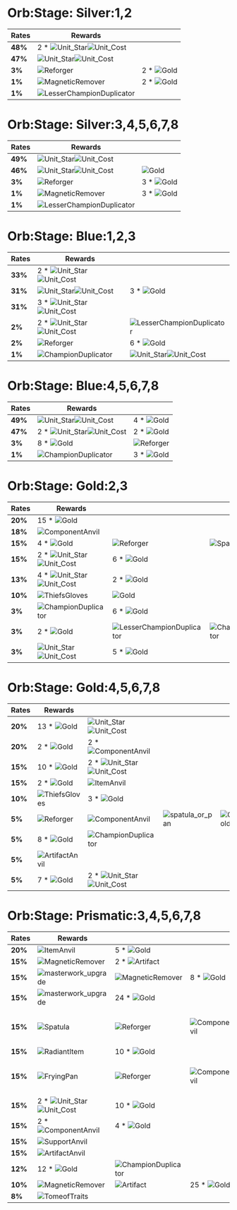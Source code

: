 # Orb:Stage: Silver:1,2
| **Rates** | **Rewards**                                                                                                                    |                                                   |
| -         | -                                                                                                                              | -                                                 |
| **48%**   | 2 * ![Unit_Star](../../tftspecs/icon/rewards/Champion_Star_1.png)![Unit_Cost](../../tftspecs/icon/rewards/Champion_Cost_1.png) |                                                   |
| **47%**   | ![Unit_Star](../../tftspecs/icon/rewards/Champion_Star_1.png)![Unit_Cost](../../tftspecs/icon/rewards/Champion_Cost_2.png)     |                                                   |
| **3%**    | ![Reforger](../../tftspecs/icon/rewards/Reforger.png)                                                                          | 2 * ![Gold](../../tftspecs/icon/rewards/Gold.png) |
| **1%**    | ![MagneticRemover](../../tftspecs/icon/rewards/MagneticRemover.png)                                                            | 2 * ![Gold](../../tftspecs/icon/rewards/Gold.png) |
| **1%**    | ![LesserChampionDuplicator](../../tftspecs/icon/rewards/LesserChampionDuplicator.png)                                          |                                                   |
# Orb:Stage: Silver:3,4,5,6,7,8
| **Rates** | **Rewards**                                                                                                                |                                                   |
| -         | -                                                                                                                          | -                                                 |
| **49%**   | ![Unit_Star](../../tftspecs/icon/rewards/Champion_Star_1.png)![Unit_Cost](../../tftspecs/icon/rewards/Champion_Cost_3.png) |                                                   |
| **46%**   | ![Unit_Star](../../tftspecs/icon/rewards/Champion_Star_1.png)![Unit_Cost](../../tftspecs/icon/rewards/Champion_Cost_2.png) | ![Gold](../../tftspecs/icon/rewards/Gold.png)     |
| **3%**    | ![Reforger](../../tftspecs/icon/rewards/Reforger.png)                                                                      | 3 * ![Gold](../../tftspecs/icon/rewards/Gold.png) |
| **1%**    | ![MagneticRemover](../../tftspecs/icon/rewards/MagneticRemover.png)                                                        | 3 * ![Gold](../../tftspecs/icon/rewards/Gold.png) |
| **1%**    | ![LesserChampionDuplicator](../../tftspecs/icon/rewards/LesserChampionDuplicator.png)                                      |                                                   |
# Orb:Stage: Blue:1,2,3
| **Rates** | **Rewards**                                                                                                                    |                                                                                                                            |
| -         | -                                                                                                                              | -                                                                                                                          |
| **33%**   | 2 * ![Unit_Star](../../tftspecs/icon/rewards/Champion_Star_1.png)![Unit_Cost](../../tftspecs/icon/rewards/Champion_Cost_3.png) |                                                                                                                            |
| **31%**   | ![Unit_Star](../../tftspecs/icon/rewards/Champion_Star_1.png)![Unit_Cost](../../tftspecs/icon/rewards/Champion_Cost_3.png)     | 3 * ![Gold](../../tftspecs/icon/rewards/Gold.png)                                                                          |
| **31%**   | 3 * ![Unit_Star](../../tftspecs/icon/rewards/Champion_Star_1.png)![Unit_Cost](../../tftspecs/icon/rewards/Champion_Cost_2.png) |                                                                                                                            |
| **2%**    | 2 * ![Unit_Star](../../tftspecs/icon/rewards/Champion_Star_1.png)![Unit_Cost](../../tftspecs/icon/rewards/Champion_Cost_2.png) | ![LesserChampionDuplicator](../../tftspecs/icon/rewards/LesserChampionDuplicator.png)                                      |
| **2%**    | ![Reforger](../../tftspecs/icon/rewards/Reforger.png)                                                                          | 6 * ![Gold](../../tftspecs/icon/rewards/Gold.png)                                                                          |
| **1%**    | ![ChampionDuplicator](../../tftspecs/icon/rewards/ChampionDuplicator.png)                                                      | ![Unit_Star](../../tftspecs/icon/rewards/Champion_Star_1.png)![Unit_Cost](../../tftspecs/icon/rewards/Champion_Cost_3.png) |
# Orb:Stage: Blue:4,5,6,7,8
| **Rates** | **Rewards**                                                                                                                    |                                                       |
| -         | -                                                                                                                              | -                                                     |
| **49%**   | ![Unit_Star](../../tftspecs/icon/rewards/Champion_Star_1.png)![Unit_Cost](../../tftspecs/icon/rewards/Champion_Cost_4.png)     | 4 * ![Gold](../../tftspecs/icon/rewards/Gold.png)     |
| **47%**   | 2 * ![Unit_Star](../../tftspecs/icon/rewards/Champion_Star_1.png)![Unit_Cost](../../tftspecs/icon/rewards/Champion_Cost_3.png) | 2 * ![Gold](../../tftspecs/icon/rewards/Gold.png)     |
| **3%**    | 8 * ![Gold](../../tftspecs/icon/rewards/Gold.png)                                                                              | ![Reforger](../../tftspecs/icon/rewards/Reforger.png) |
| **1%**    | ![ChampionDuplicator](../../tftspecs/icon/rewards/ChampionDuplicator.png)                                                      | 3 * ![Gold](../../tftspecs/icon/rewards/Gold.png)     |
# Orb:Stage: Gold:2,3
| **Rates** | **Rewards**                                                                                                                    |                                                                                       |                                                                           |
| -         | -                                                                                                                              | -                                                                                     | -                                                                         |
| **20%**   | 15 * ![Gold](../../tftspecs/icon/rewards/Gold.png)                                                                             |                                                                                       |                                                                           |
| **18%**   | ![ComponentAnvil](../../tftspecs/icon/rewards/ComponentAnvil.png)                                                              |                                                                                       |                                                                           |
| **15%**   | 4 * ![Gold](../../tftspecs/icon/rewards/Gold.png)                                                                              | ![Reforger](../../tftspecs/icon/rewards/Reforger.png)                                 | ![Spatula](../../tftitems/icon/set15/Components/Spatula.png)              |
| **15%**   | 2 * ![Unit_Star](../../tftspecs/icon/rewards/Champion_Star_1.png)![Unit_Cost](../../tftspecs/icon/rewards/Champion_Cost_4.png) | 6 * ![Gold](../../tftspecs/icon/rewards/Gold.png)                                     |                                                                           |
| **13%**   | 4 * ![Unit_Star](../../tftspecs/icon/rewards/Champion_Star_1.png)![Unit_Cost](../../tftspecs/icon/rewards/Champion_Cost_3.png) | 2 * ![Gold](../../tftspecs/icon/rewards/Gold.png)                                     |                                                                           |
| **10%**   | ![ThiefsGloves](../../tftitems/icon/set15/Craftable/ThiefsGloves.png)                                                          | ![Gold](../../tftspecs/icon/rewards/Gold.png)                                         |                                                                           |
| **3%**    | ![ChampionDuplicator](../../tftspecs/icon/rewards/ChampionDuplicator.png)                                                      | 6 * ![Gold](../../tftspecs/icon/rewards/Gold.png)                                     |                                                                           |
| **3%**    | 2 * ![Gold](../../tftspecs/icon/rewards/Gold.png)                                                                              | ![LesserChampionDuplicator](../../tftspecs/icon/rewards/LesserChampionDuplicator.png) | ![ChampionDuplicator](../../tftspecs/icon/rewards/ChampionDuplicator.png) |
| **3%**    | ![Unit_Star](../../tftspecs/icon/rewards/Champion_Star_2.png)![Unit_Cost](../../tftspecs/icon/rewards/Champion_Cost_3.png)     | 5 * ![Gold](../../tftspecs/icon/rewards/Gold.png)                                     |                                                                           |
# Orb:Stage: Gold:4,5,6,7,8
| **Rates** | **Rewards**                                                           |                                                                                                                                |                                                                   |                                               |
| -         | -                                                                     | -                                                                                                                              | -                                                                 | -                                             |
| **20%**   | 13 * ![Gold](../../tftspecs/icon/rewards/Gold.png)                    | ![Unit_Star](../../tftspecs/icon/rewards/Champion_Star_1.png)![Unit_Cost](../../tftspecs/icon/rewards/Champion_Cost_5.png)     |                                                                   |                                               |
| **20%**   | 2 * ![Gold](../../tftspecs/icon/rewards/Gold.png)                     | 2 * ![ComponentAnvil](../../tftspecs/icon/rewards/ComponentAnvil.png)                                                          |                                                                   |                                               |
| **15%**   | 10 * ![Gold](../../tftspecs/icon/rewards/Gold.png)                    | 2 * ![Unit_Star](../../tftspecs/icon/rewards/Champion_Star_1.png)![Unit_Cost](../../tftspecs/icon/rewards/Champion_Cost_4.png) |                                                                   |                                               |
| **15%**   | 2 * ![Gold](../../tftspecs/icon/rewards/Gold.png)                     | ![ItemAnvil](../../tftspecs/icon/rewards/ItemAnvil.png)                                                                        |                                                                   |                                               |
| **10%**   | ![ThiefsGloves](../../tftitems/icon/set15/Craftable/ThiefsGloves.png) | 3 * ![Gold](../../tftspecs/icon/rewards/Gold.png)                                                                              |                                                                   |                                               |
| **5%**    | ![Reforger](../../tftspecs/icon/rewards/Reforger.png)                 | ![ComponentAnvil](../../tftspecs/icon/rewards/ComponentAnvil.png)                                                              | ![spatula_or_pan](../../tftspecs/icon/rewards/spatula_or_pan.png) | ![Gold](../../tftspecs/icon/rewards/Gold.png) |
| **5%**    | 8 * ![Gold](../../tftspecs/icon/rewards/Gold.png)                     | ![ChampionDuplicator](../../tftspecs/icon/rewards/ChampionDuplicator.png)                                                      |                                                                   |                                               |
| **5%**    | ![ArtifactAnvil](../../tftspecs/icon/rewards/ArtifactAnvil.png)       |                                                                                                                                |                                                                   |                                               |
| **5%**    | 7 * ![Gold](../../tftspecs/icon/rewards/Gold.png)                     | 2 * ![Unit_Star](../../tftspecs/icon/rewards/Champion_Star_1.png)![Unit_Cost](../../tftspecs/icon/rewards/Champion_Cost_5.png) |                                                                   |                                               |
# Orb:Stage: Prismatic:3,4,5,6,7,8
| **Rates** | **Rewards**                                                                                                                    |                                                                           |                                                                   |                                                         |                                                    |
| -         | -                                                                                                                              | -                                                                         | -                                                                 | -                                                       | -                                                  |
| **20%**   | ![ItemAnvil](../../tftspecs/icon/rewards/ItemAnvil.png)                                                                        | 5 * ![Gold](../../tftspecs/icon/rewards/Gold.png)                         |                                                                   |                                                         |                                                    |
| **15%**   | ![MagneticRemover](../../tftspecs/icon/rewards/MagneticRemover.png)                                                            | 2 * ![Artifact](../../tftspecs/icon/rewards/Artifact.png)                 |                                                                   |                                                         |                                                    |
| **15%**   | ![masterwork_upgrade](../../tftspecs/icon/rewards/masterwork_upgrade.png)                                                      | ![MagneticRemover](../../tftspecs/icon/rewards/MagneticRemover.png)       | 8 * ![Gold](../../tftspecs/icon/rewards/Gold.png)                 | ![ItemAnvil](../../tftspecs/icon/rewards/ItemAnvil.png) |                                                    |
| **15%**   | ![masterwork_upgrade](../../tftspecs/icon/rewards/masterwork_upgrade.png)                                                      | 24 * ![Gold](../../tftspecs/icon/rewards/Gold.png)                        |                                                                   |                                                         |                                                    |
| **15%**   | ![Spatula](../../tftitems/icon/set15/Components/Spatula.png)                                                                   | ![Reforger](../../tftspecs/icon/rewards/Reforger.png)                     | ![ComponentAnvil](../../tftspecs/icon/rewards/ComponentAnvil.png) | ![ItemAnvil](../../tftspecs/icon/rewards/ItemAnvil.png) | 18 * ![Gold](../../tftspecs/icon/rewards/Gold.png) |
| **15%**   | ![RadiantItem](../../tftspecs/icon/rewards/RadiantItem.png)                                                                    | 10 * ![Gold](../../tftspecs/icon/rewards/Gold.png)                        |                                                                   |                                                         |                                                    |
| **15%**   | ![FryingPan](../../tftitems/icon/set15/Components/FryingPan.png)                                                               | ![Reforger](../../tftspecs/icon/rewards/Reforger.png)                     | ![ComponentAnvil](../../tftspecs/icon/rewards/ComponentAnvil.png) | ![ItemAnvil](../../tftspecs/icon/rewards/ItemAnvil.png) | 18 * ![Gold](../../tftspecs/icon/rewards/Gold.png) |
| **15%**   | 2 * ![Unit_Star](../../tftspecs/icon/rewards/Champion_Star_1.png)![Unit_Cost](../../tftspecs/icon/rewards/Champion_Cost_4.png) | 10 * ![Gold](../../tftspecs/icon/rewards/Gold.png)                        |                                                                   |                                                         |                                                    |
| **15%**   | 2 * ![ComponentAnvil](../../tftspecs/icon/rewards/ComponentAnvil.png)                                                          | 4 * ![Gold](../../tftspecs/icon/rewards/Gold.png)                         |                                                                   |                                                         |                                                    |
| **15%**   | ![SupportAnvil](../../tftspecs/icon/rewards/SupportAnvil.png)                                                                  |                                                                           |                                                                   |                                                         |                                                    |
| **15%**   | ![ArtifactAnvil](../../tftspecs/icon/rewards/ArtifactAnvil.png)                                                                |                                                                           |                                                                   |                                                         |                                                    |
| **12%**   | 12 * ![Gold](../../tftspecs/icon/rewards/Gold.png)                                                                             | ![ChampionDuplicator](../../tftspecs/icon/rewards/ChampionDuplicator.png) |                                                                   |                                                         |                                                    |
| **10%**   | ![MagneticRemover](../../tftspecs/icon/rewards/MagneticRemover.png)                                                            | ![Artifact](../../tftspecs/icon/rewards/Artifact.png)                     | 25 * ![Gold](../../tftspecs/icon/rewards/Gold.png)                |                                                         |                                                    |
| **8%**    | ![TomeofTraits](../../tftspecs/icon/rewards/TomeofTraits.png)                                                                  |                                                                           |                                                                   |                                                         |                                                    |
